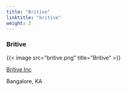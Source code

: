 ```yaml
---
title: "Britive"
linktitle: "britive"
weight: 3
---
```


### Britive

{{< image src="britive.png" title="Britive" >}}

[Britive Inc](https://www.britive.com/)

Bangalore, KA
